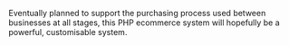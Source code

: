 Eventually planned to support the purchasing process used between businesses at all stages, this PHP ecommerce system will hopefully be a powerful, customisable system.